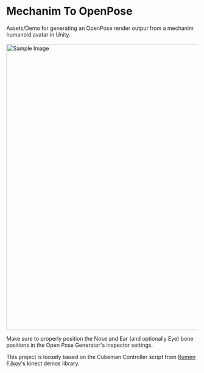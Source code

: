 # Mechanim To OpenPose
Assets/Demo for generating an OpenPose render output from a mechanim humanoid avatar in Unity. 
<br><br>
<img src="https://github.com/user-attachments/assets/89ff44cc-1817-4daf-9fdb-731d594dc079" alt="Sample Image" style="width: 750px;">
<br>

Make sure to properly position the Nose and Ear (and optionally Eye) bone positions in the Open Pose Generator's inspector settings.

This project is loosely based on the Cubeman Controller script from [Rumen Filkov](https://github.com/rfilkov)'s kinect demos library.
